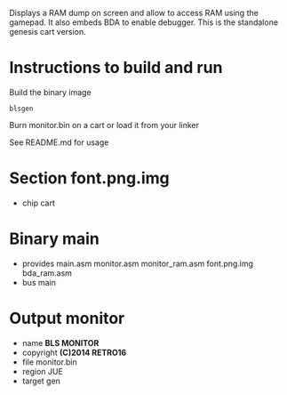 Displays a RAM dump on screen and allow to access RAM using the gamepad.
It also embeds BDA to enable debugger.
This is the standalone genesis cart version.

Instructions to build and run
=============================

Build the binary image

    blsgen

Burn monitor.bin on a cart or load it from your linker

See README.md for usage

Section font.png.img
====================

 - chip cart

Binary main
===========

 - provides main.asm monitor.asm monitor_ram.asm font.png.img bda_ram.asm
 - bus main

Output monitor
==============

 - name **BLS MONITOR**
 - copyright **(C)2014 RETRO16**
 - file monitor.bin
 - region JUE
 - target gen

